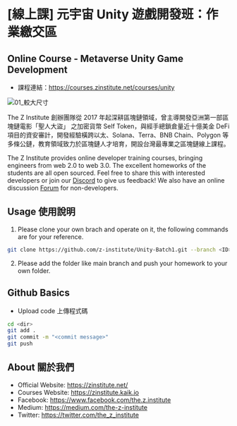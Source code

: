 # [線上課] 元宇宙 Unity 遊戲開發班：作業繳交區

## Online Course - Metaverse Unity Game Development

- 課程連結：<https://courses.zinstitute.net/courses/unity>

![01_較大尺寸](https://light.kaik.network/image/width=1920,quality=80/attachment/public_image/b5bb4e67-a91b-47a7-b628-c8c5c92cb270/e7c1d0f1-776b-4328-8df4-47da7c2cce43.jpg)

The Z Institute 創辦團隊從 2017 年起深耕區塊鏈領域，曾主導開發亞洲第一部區塊鏈電影「聖人大盜」 之加密貨幣 Self Token，與經手總鎖倉量近十億美金 DeFi 項目的資安審計，開發經驗橫跨以太、Solana、Terra、BNB Chain、Polygon 等多條公鏈，教育領域致力於區塊鏈人才培育，開設台灣最專業之區塊鏈線上課程。

The Z Institute provides online developer training courses, bringing engineers from web 2.0 to web 3.0. The excellent homeworks of the students are all open sourced. Feel free to share this with interested developers or join our [Discord](https://discord.gg/MTTgzdnXpS) to give us feedback! We also have an online discussion [Forum](https://forum.zinstitute.online/) for non-developers.

## Usage 使用說明

1. Please clone your own brach and operate on it, the following commands are for your reference.

```bash
git clone https://github.com/z-institute/Unity-Batch1.git --branch <ID>
```

2. Please add the folder like main branch and push your homework to your own folder.

## Github Basics

- Upload code 上傳程式碼

```bash
cd <dir>
git add .
git commit -m "<commit message>"
git push
```

## About 關於我們

- Official Website: <https://zinstitute.net/>
- Courses Website: <https://zinstitute.kaik.io>
- Facebook: <https://www.facebook.com/the.z.institute>
- Medium: <https://medium.com/the-z-institute>
- Twitter: <https://twitter.com/the_z_institute>
